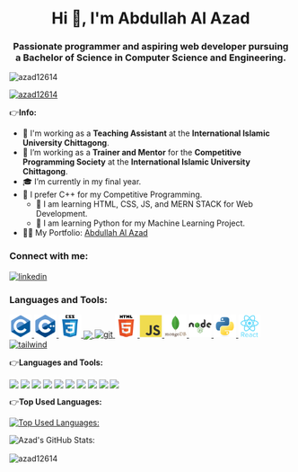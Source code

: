<h1 align="center">Hi 👋, I'm Abdullah Al Azad</h1>
<h3 align="center">Passionate programmer and aspiring web developer pursuing a Bachelor of Science in Computer Science and Engineering.</h3>

<p align="left"> <img src="https://komarev.com/ghpvc/?username=azad12614&label=Profile%20views&color=0e75b6&style=flat" alt="azad12614" /> </p>

<p align="left"> <a href="https://github.com/ryo-ma/github-profile-trophy"><img src="https://github-profile-trophy.vercel.app/?username=azad12614" alt="azad12614" /></a> </p>

👉**Info:**
- 🔭 I'm working as a **Teaching Assistant** at the **International Islamic University Chittagong**.
- 🔭 I’m working as a **Trainer and Mentor** for the **Competitive Programming Society** at the **International Islamic University Chittagong**.
- 🎓 I’m currently in my final year.
- 🌱 I prefer C++ for my Competitive Programming.
  * 🌱 I am learning HTML, CSS, JS, and MERN STACK for Web Development.
  * 🌱 I am learning Python for my Machine Learning Project.
- 👨‍💻 My Portfolio: [Abdullah Al Azad](https://azad12614.onrender.com/)

<h3 align="left">Connect with me:</h3>
<p align="left">
<a href="https://linkedin.com/in/linkedin-12614/" target="blank"><img align="center" src="https://raw.githubusercontent.com/rahuldkjain/github-profile-readme-generator/master/src/images/icons/Social/linked-in-alt.svg" alt="linkedin" height="30" width="40" /></a>
</p>

<h3 align="left">Languages and Tools:</h3>
<p align="left"> 
<a href="https://www.cprogramming.com/" target="_blank" rel="noreferrer"> <img src="https://raw.githubusercontent.com/devicons/devicon/master/icons/c/c-original.svg" alt="c" width="40" height="40"/> </a> 
<a href="https://www.w3schools.com/cpp/" target="_blank" rel="noreferrer"> <img src="https://raw.githubusercontent.com/devicons/devicon/master/icons/cplusplus/cplusplus-original.svg" alt="cplusplus" width="40" height="40"/> </a> 
<a href="https://www.w3schools.com/css/" target="_blank" rel="noreferrer"> <img src="https://raw.githubusercontent.com/devicons/devicon/master/icons/css3/css3-original-wordmark.svg" alt="css3" width="40" height="40"/> </a> 
<a href="https://expressjs.com" target="_blank" rel="noreferrer"> <img height=40 align="center" alt_text="Express" src="https://github.com/user-attachments/assets/eadecbbb-3a35-41df-a939-b3dd4ee85ca6" /> </a> 
<a href="https://git-scm.com/" target="_blank" rel="noreferrer"> <img src="https://www.vectorlogo.zone/logos/git-scm/git-scm-icon.svg" alt="git" width="40" height="40"/> </a> 
<a href="https://www.w3.org/html/" target="_blank" rel="noreferrer"> <img src="https://raw.githubusercontent.com/devicons/devicon/master/icons/html5/html5-original-wordmark.svg" alt="html5" width="40" height="40"/> </a> 
<a href="https://developer.mozilla.org/en-US/docs/Web/JavaScript" target="_blank" rel="noreferrer"> <img src="https://raw.githubusercontent.com/devicons/devicon/master/icons/javascript/javascript-original.svg" alt="javascript" width="40" height="40"/> </a>
<a href="https://www.mongodb.com/" target="_blank" rel="noreferrer"> <img src="https://raw.githubusercontent.com/devicons/devicon/master/icons/mongodb/mongodb-original-wordmark.svg" alt="mongodb" width="40" height="40"/> </a>
<a href="https://nodejs.org" target="_blank" rel="noreferrer"> <img src="https://raw.githubusercontent.com/devicons/devicon/master/icons/nodejs/nodejs-original-wordmark.svg" alt="nodejs" width="40" height="40"/> </a> 
<a href="https://www.python.org" target="_blank" rel="noreferrer"> <img src="https://raw.githubusercontent.com/devicons/devicon/master/icons/python/python-original.svg" alt="python" width="40" height="40"/> </a> 
<a href="https://reactjs.org/" target="_blank" rel="noreferrer"> <img src="https://raw.githubusercontent.com/devicons/devicon/master/icons/react/react-original-wordmark.svg" alt="react" width="40" height="40"/> </a> 
<a href="https://tailwindcss.com/" target="_blank" rel="noreferrer"> <img src="https://www.vectorlogo.zone/logos/tailwindcss/tailwindcss-icon.svg" alt="tailwind" width="40" height="40"/> </a> </p>

👉**Languages and Tools:**

<img height=70 align="center" alt_text="C" src="https://github.com/user-attachments/assets/3aa3514b-019e-422e-bd8a-c19c637951a1" />
<img height=70 align="center" alt_text="C++" src="https://github.com/user-attachments/assets/3c887c96-38b2-479a-9286-ce8c56f084e4" />
<img height=70 align="center" alt_text="HTML" src="https://github.com/user-attachments/assets/d6a86e62-f8bf-48d5-a0e3-9b0e3deafbd1" />
<img height=70 align="center" alt_text="CSS" src="https://github.com/user-attachments/assets/8e831534-e7ca-4fbb-a07a-7312f2491d4c" />
<img height=70 align="center" alt_text="JS" src="https://github.com/user-attachments/assets/4b6957fa-3842-4d77-8dc7-e085a8066b14" />
<img height=70 align="center" alt_text="MongoDB" src="https://github.com/user-attachments/assets/94737655-f585-49d8-8ed9-aee058ba1f60" />
<img height=70 align="center" alt_text="Express" src="https://github.com/user-attachments/assets/eadecbbb-3a35-41df-a939-b3dd4ee85ca6" />
<img height=70 align="center" alt_text="React" src="https://github.com/user-attachments/assets/07bd5999-2590-434a-9862-e21c5d215104" />
<img height=70 align="center" alt_text="Node" src="https://github.com/user-attachments/assets/a78d70ab-c4d8-4e46-99d4-595f22cf2a3b" />
<img height=70 align="center" alt_text="Python" src="https://github.com/user-attachments/assets/7b411a54-df86-4218-b2eb-abd55264a87c" />

👉**Top Used Languages:**

[![Top Used Languages:](https://github-readme-stats.vercel.app/api/top-langs/?username=azad12614&layout=compact&theme=transparent)](https://github.com/azad12614/github-readme-stats)

![Azad's GitHub Stats:](https://github-readme-stats.vercel.app/api?username=azad12614&show=reviews,discussions_started,discussions_answered,prs_merged,prs_merged_percentage_icons=true&theme=transparent#gh-dark-mode-only)

<p><img align="center" src="https://github-readme-streak-stats.herokuapp.com/?user=azad12614&" alt="azad12614" /></p>

